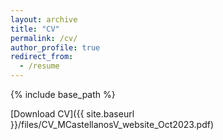 ```yaml
---
layout: archive
title: "CV"
permalink: /cv/
author_profile: true
redirect_from:
  - /resume
---
```


{% include base_path %}

[Download CV]({{ site.baseurl }}/files/CV_MCastellanosV_website_Oct2023.pdf)
